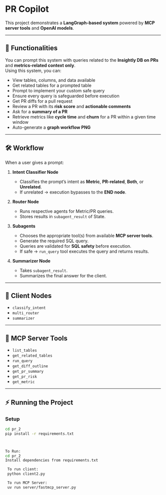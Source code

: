 # PR Copilot

This project demonstrates a **LangGraph-based system** powered by **MCP server tools** and **OpenAI models**.

---

## 🚀 Functionalities
You can prompt this system with queries related to the **Insightly DB on PRs** and **metrics-related context only**.  
Using this system, you can:

- View tables, columns, and data available  
- Get related tables for a prompted table  
- Prompt to implement your custom safe query  
- Ensure every query is safeguarded before execution  
- Get PR diffs for a pull request  
- Review a PR with its **risk score** and **actionable comments**  
- Ask for a **summary of a PR**  
- Retrieve metrics like **cycle time** and **churn** for a PR within a given time window  
- Auto-generate a **graph workflow PNG**

---

## 🛠 Workflow
When a user gives a prompt:

1. **Intent Classifier Node**  
   - Classifies the prompt’s intent as **Metric**, **PR-related**, **Both**, or **Unrelated**.  
   - If unrelated → execution bypasses to the **END node**.  

2. **Router Node**  
   - Runs respective agents for Metric/PR queries.  
   - Stores results in `subagent_result` of State.  

3. **Subagents**  
   - Chooses the appropriate tool(s) from available **MCP server tools**.  
   - Generate the required SQL query.  
   - Queries are validated for **SQL safety** before execution.  
   - If safe → `run_query` tool executes the query and returns results.  

4. **Summarizer Node**  
   - Takes `subagent_result`.  
   - Summarizes the final answer for the client.  

---

## 🔑 Client Nodes
- `classify_intent`  
- `multi_router`  
- `summarizer`  

---

## 🧰 MCP Server Tools
- `list_tables`  
- `get_related_tables`  
- `run_query`  
- `get_diff_outline`  
- `get_pr_summary`  
- `get_pr_risk`  
- `get_metric`  

---

## ⚡️ Running the Project

### Setup
```bash
cd pr_2
pip install -r requirements.txt



To Run:
cd pr_2
Install dependencies from requirements.txt

 To run client:
 python client2.py

 To run MCP Server:
 uv run server/fastmcp_server.py
